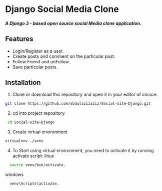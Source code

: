 # Django Social Media Clone
##### A Django 3 - based open source social Media clone application.

## Features
- Login/Register as a user.
- Create posts and comment on the particular post.
- Follow Friend and unFollow.
- Save particular posts.


## Installation
1. Clone or download this repository and open it in your editor of choice:
```bash
git clone https://github.com/abdulazizaziz/Social-site-Django.git
```
2. cd into project repository.
```bash
 cd Social-site-Django
```
3. Create virtual environment
```bash
virtualenv ./venv
```
4. To Start using virtual environment, you need to activate it by running activate script:
  linux
```bash
  source venv/bin/activate.
```
  windows
```bash
  venv\Scripts\activate.
```
